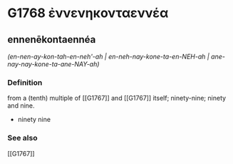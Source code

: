 # G1768 ἐννενηκονταεννέα

## ennenēkontaennéa

_(en-nen-ay-kon-tah-en-neh'-ah | en-neh-nay-kone-ta-en-NEH-ah | ane-nay-nay-kone-ta-ane-NAY-ah)_

### Definition

from a (tenth) multiple of [[G1767]] and [[G1767]] itself; ninety-nine; ninety and nine.

- ninety nine

### See also

[[G1767]]

